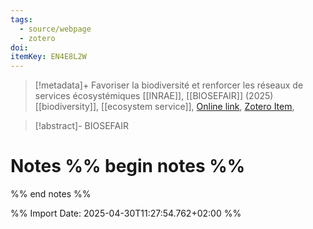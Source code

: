 ```yaml
---
tags:
  - source/webpage
  - zotero
doi: 
itemKey: EN4E8L2W
---
```

>[!metadata]+
> Favoriser la biodiversité et renforcer les réseaux de services écosystémiques
> [[INRAE]], 
> [[BIOSEFAIR]] (2025)
> [[biodiversity]], [[ecosystem service]], 
> [Online link](https://biosefair.hub.inrae.fr/), [Zotero Item](zotero://select/library/items/EN4E8L2W), 

>[!abstract]-
>BIOSEFAIR

# Notes %% begin notes %%

%% end notes %%




%% Import Date: 2025-04-30T11:27:54.762+02:00 %%
